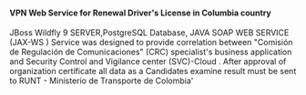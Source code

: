 #### VPN Web Service for Renewal Driver's License in Columbia country 
JBoss Wildfly 9 SERVER,PostgreSQL Database,
JAVA SOAP WEB SERVICE (JAX-WS )
Service was designed to provide correlation between "Comisión de Regulación de Comunicaciones" (CRC) specialist's business application and
Security Control and Vigilance center (SVC)-Cloud .
After approval of organization certificate all data as a Candidates examine result must be sent to RUNT - Ministerio de Transporte de Colombia'
